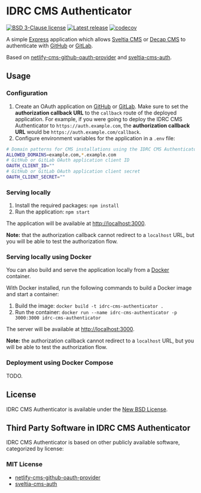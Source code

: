 # IDRC CMS Authenticator

[![BSD 3-Clause license](https://badgen.net/github/license/inclusive-design/idrc-cms-authenticator)](https://github.com/inclusive-design/idrc-cms-authenticator/blob/main/LICENSE.md)
[![Latest release](https://badgen.net/github/release/inclusive-design/idrc-cms-authenticator)](https://github.com/inclusive-design/idrc-cms-authenticator/releases/latest)
[![codecov](https://codecov.io/gh/inclusive-design/idrc-cms-authenticator/graph/badge.svg?token=7DVX7LF4BH)](https://codecov.io/gh/inclusive-design/idrc-cms-authenticator)

A simple [Express](https://expressjs.com/) application which allows [Sveltia CMS](https://github.com/sveltia/sveltia-cms) or [Decap CMS](https://decapcms.org) to authenticate with [GitHub](https://docs.github.com/en/apps/oauth-apps/building-oauth-apps/authorizing-oauth-apps) or [GitLab](https://docs.gitlab.com/ee/api/oauth2.html#authorization-code-flow).

Based on [netlify-cms-github-oauth-provider](https://github.com/vencax/netlify-cms-github-oauth-provider) and [sveltia-cms-auth](https://github.com/sveltia/sveltia-cms-auth).

## Usage

### Configuration

1. Create an OAuth application on [GitHub](https://docs.github.com/en/apps/oauth-apps/building-oauth-apps/creating-an-oauth-app) or [GitLab](https://docs.gitlab.com/ee/integration/oauth_provider.html). Make sure to set the **authorization callback URL** to the `callback` route of the deployed application. For example, if you were going to deploy the IDRC CMS Authenticator to `https://auth.example.com`, the **authorization callback URL** would be `https://auth.example.com/callback`.
2. Configure environment variables for the application in a `.env` file:

```bash
# Domain patterns for CMS installations using the IDRC CMS Authenticator
ALLOWED_DOMAINS=example.com,*.example.com
# GitHub or GitLab OAuth application client ID
OAUTH_CLIENT_ID=""
# GitHub or GitLab OAuth application client secret
OAUTH_CLIENT_SECRET=""
```

### Serving locally

1. Install the required packages: `npm install`
2. Run the application: `npm start`

The application will be available at <http://localhost:3000>.

**Note:** that the authorization callback cannot redirect to a `localhost` URL, but you will be able to test the authorization flow.

### Serving locally using Docker

You can also build and serve the application locally from a [Docker](https://docs.docker.com/get-docker) container.

With Docker installed, run the following commands to build a Docker image and start a container:

1. Build the image: `docker build -t idrc-cms-authenticator .`
2. Run the container: `docker run --name idrc-cms-authenticator -p 3000:3000 idrc-cms-authenticator`

The server will be available at <http://localhost:3000>.

**Note:** the authorization callback cannot redirect to a `localhost` URL, but you will be able to test the authorization flow.

### Deployment using Docker Compose

TODO.

## License

IDRC CMS Authenticator is available under the [New BSD License](https://raw.githubusercontent.com/inclusive-design/idrc-cms-authenticator/main/LICENSE.md).

## Third Party Software in IDRC CMS Authenticator

IDRC CMS Authenticator is based on other publicly available software, categorized by license:

### MIT License

* [netlify-cms-github-oauth-provider](https://github.com/vencax/netlify-cms-github-oauth-provider)
* [sveltia-cms-auth](https://github.com/sveltia/sveltia-cms-auth)
